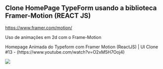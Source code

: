 ## Clone HomePage TypeForm usando a biblioteca Framer-Motion (REACT JS)
https://www.framer.com/motion/
<p>Uso de animações em 2d com o Frame-Motion </p>
<p>Homepage Animada do Typeform com Framer Motion (ReactJS) | UI Clone #13 - (https://www.youtube.com/watch?v=O2xM5H7Ooj4)</p>
<p align="center">

<img src="https://media.discordapp.net/attachments/534358018742026246/901894561339686952/Gravar_2021_10_24_15_03_52_413.gif?width=538&height=383"></img>
</p>
